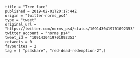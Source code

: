 ```
title = "Tree face"
published = 2019-02-01T20:17:44Z
origin = "twitter-norms_ps4"
type = "tweet"
original_url = "https://twitter.com/norms_ps4/status/1091430419701092353"
twitter_account = "norms_ps4"
tweet_id = "1091430419701092353"
retweets = 0
favourites = 2
tag = [ "ps4share", "red-dead-redemption-2",]
```

<p class='image'><img src='https://mnf.m17s.net/2019/02/01/DyWKLibWwAMAgft.jpg' alt=''></p>

